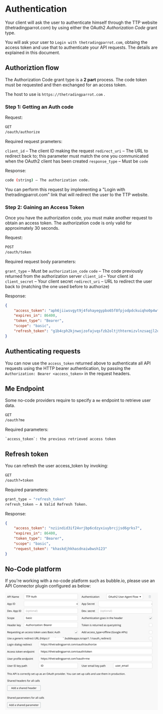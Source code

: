 # Authentication

Your client will ask the user to authenticate himself through the TTP website (thetradingparrot.com) by using either the OAuth2 _Authorization Code_ grant type.

You will ask your user to `Login with thetradingparrot.com`, obtaing the access token and use that to authenticate your API requests. The details are explained in this document.

## Authoriztion flow

The Authorization Code grant type is a **2 part** process. The code token must be requested and then exchanged for an access token.

The host to use is ```https://thetradingparrot.com``` .

### Step 1: Getting an Auth code

Request:

```bash
GET
/oauth/authorize
```

Required request prameters:


`client_id` – The client ID making the request
`redirect_uri` – The URL to redirect back to; this parameter must match the one you communicated when the OAuth2 client has been created
`response_type` – Must be `code`


Response:

```bash
code (string) – The authorization code.
```

You can perform this request by implementing a "Login with thetradingparrot.com" link that will redirect the user to the TTP website.

### Step 2: Gaining an Access Token

Once you have the authorization code, you must make another request to obtain an access token. The authorization code is only valid for approximately 30 seconds.

Request:

```bash
POST
/oauth/token
```

Required request body parameters:

`grant_type` – Must be `authorization_code`
`code` – The code previously returned from the authorization server
`client_id` – Your client id
`client_secret` – Your client secret
`redirect_uri` – URL to redirect the user back to (matching the one used before to authorize)

Response:

```json
{
    "access_token": "aph6jiiwsvgyt9j4fohayegypbo65f8fpjodpdckuiqho0p4wf",
    "expires_in": 86400,
    "token_type": "Bearer",
    "scope": "basic",
    "refresh_token": "g1b4cph2kjnwojzofajvqsfzb2oltjthtermizvlnzsaqjl2o9"
}
```

## Authenticating requests

You can now use the `access_token` returned above to authenticate all API requests using the HTTP bearer authentication, by passing the `Authorization: Bearer <access_token>` in the request headers.

## Me Endpoint

Some no-code providers require to specify a `me` endpoint to retrieve user data.

```bash
GET
/oauth?me
```

Required parameters:

```
`access_token`: the previous retrieved access token
```

## Refresh token

You can refresh the user access_token by invoking:

```bash
GET
/oauth?=token
```

Required parameters:

```bash
grant_type – "refresh_token"
refresh_token – A Valid Refresh Token.
```

Response:

```json
{
    "access_token": "nziindid3if24vrjbp6cdzyxiuybrcjjsd6grks7",
    "expires_in": 86400,
    "token_type": "Bearer",
    "scope": "basic",
    "request_token": "khaskdjhkhasdnaiwbwsh123"
}
```

## No-Code platform

If you're working with a no-code platform such as bubble.io, please use an API Connector plugin configured as below:

![Bubble.io OAuth2 Flow Example](bubble-io-settings.png)